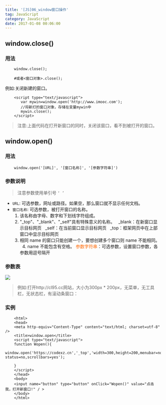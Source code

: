 ```yaml
---
title: '[JS]06_window窗口操作'
tag: JavaScript
category: JavaScript
date: 2017-01-08 00:06:00
---
```



## window.close()
### 用法

```
	window.close();
	
	#或者<窗口对象>.close(); 
```

例如:关闭新建的窗口。
```
	<script type="text/javascript">
	   var mywin=window.open('http://www.imooc.com');
	   //将新打的窗口对象，存储在变量mywin中
	   mywin.close();
	</script>
```
> 注意:上面代码在打开新窗口的同时，关闭该窗口，看不到被打开的窗口。



## window.open()

### 用法

```
	window.open('[URL]', '[窗口名称]', '[参数字符串]')
```
### 参数说明

> 注意参数使用单引号 `‘ ’`
- `URL`: 可选参数，网址或路径。如果空，那么窗口就不显示任何文档。
- `窗口名称`: 可选参数，被打开窗口的名称。
    1. 该名称由字母、数字和下划线字符组成。
    2. "_top"、"_blank"、"_self"具有特殊意义的名称。
       _blank：在新窗口显示目标网页
       _self：在当前窗口显示目标网页
       _top：框架网页中在上部窗口中显示目标网页
    3. 相同 name 的窗口只能创建一个，要想创建多个窗口则 name 不能相同。
    4. name 不能包含有空格。
    <span style="color: #ff6600;">参数字符串</span>：可选参数，设置窗口参数，各参数用逗号隔开


### 参数表

![](http://oic1wftgk.bkt.clouddn.com/wp-content/uploads/window-option.jpg)


> 例如:打开http://cl95.cc网站，大小为300px * 200px，无菜单，无工具栏，无状态栏，有滚动条窗口：

### 实例

```
	<html>
	<head>
	<meta http-equiv="Content-Type" content="text/html; charset=utf-8" />
	<title>window.open</title>
	<script type="text/javascript">
	function Wopen(){
	window.open('https://codexz.cn','_top','width=300,height=200,menubar=no,toolbar=no, status=no,scrollbars=yes');
	
	}
	</script>
	</head>
	<body>
	<input name="button" type="button" onClick="Wopen()" value="点击我，打开新窗口!" / >
	</body>
	</html>
```
